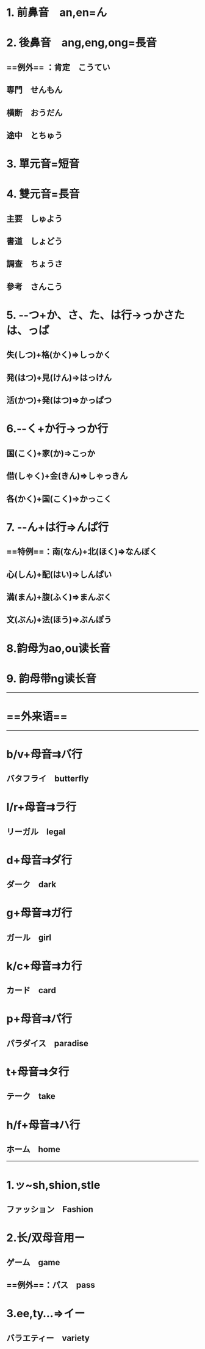 # 1. **前鼻音**　an,en=**ん**
# 2. **後鼻音**　ang,eng,ong=**長音**
## ==例外== ：肯定　こうてい
## 専門　せんもん
## 横断　おうだん
## 途中　とちゅう
# 3. 單元音=短音
# 4. 雙元音=長音
## 主要　しゅよう
## 書道　しょどう
## 調查　ちょうさ
## 參考　さんこう
# 5. --つ+か、さ、た、は行→っかさたは、っぱ
## 失(しつ)+格(かく)⇒しっかく
## 発(はつ)+見(けん)⇒はっけん
## 活(かつ)+発(はつ)⇒かっぱつ
# 6.--く+か行→っか行
## 国(こく)+家(か)⇒こっか
## 借(しゃく)+金(きん)⇒しゃっきん
## 各(かく)+国(こく)⇒かっこく
# 7. --ん+は行⇒んぱ行
## ==特例==：南(なん)+北(ほく)⇒なんぼく
## 心(しん)+配(はい)⇒しんぱい
## 満(まん)+腹(ふく)⇒まんぷく
## 文(ぶん)+法(ほう)⇒ぶんぽう
# 8.韵母为ao,ou读长音
# 9. 韵母带ng读长音
---
# ==外来语==
---
# b/v+母音⇉バ行
## バタフライ　butterfly
# l/r+母音⇉ラ行
## リーガル　legal
# d+母音⇉ダ行
## ダーク　dark
# g+母音⇉ガ行
## ガール　girl
# k/c+母音⇉カ行
## カード　card
# p+母音⇉パ行
## パラダイス　paradise
# t+母音⇉タ行
## テーク　take
# h/f+母音⇉ハ行
## ホーム　home



---
# 1.ッ~sh,shion,stle
## ファッション　Fashion
# 2.长/双母音用ー
## ゲーム　game
## ==例外==：パス　pass
# 3.ee,ty…⇒イー
## バラエティー　variety
